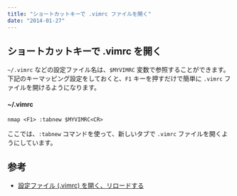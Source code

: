 ```yaml
---
title: "ショートカットキーで .vimrc ファイルを開く"
date: "2014-01-27"
---
```


ショートカットキーで .vimrc を開く
----

`~/.vimrc` などの設定ファイル名は、`$MYVIMRC` 変数で参照することができます。
下記のキーマッピング設定をしておくと、`F1` キーを押すだけで簡単に `.vimrc` ファイルを開けるようになります。

#### ~/.vimrc

```vim
nmap <F1> :tabnew $MYVIMRC<CR>
```

ここでは、`:tabnew` コマンドを使って、新しいタブで `.vimrc` ファイルを開くようにしています。


参考
----

* [設定ファイル (.vimrc) を開く、リロードする](../settings/reload-vimrc.html)

